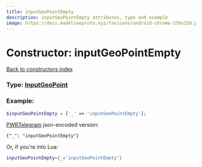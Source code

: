 ```yaml
---
title: inputGeoPointEmpty
description: inputGeoPointEmpty attributes, type and example
image: https://docs.madelineproto.xyz/favicons/android-chrome-256x256.png
---
```

# Constructor: inputGeoPointEmpty  
[Back to constructors index](index.md)






### Type: [InputGeoPoint](../types/InputGeoPoint.md)


### Example:

```php
$inputGeoPointEmpty = ['_' => 'inputGeoPointEmpty'];
```  

[PWRTelegram](https://pwrtelegram.xyz) json-encoded version:

```
{"_": "inputGeoPointEmpty"}
```


Or, if you're into Lua:

```lua
inputGeoPointEmpty={_='inputGeoPointEmpty'}

```


